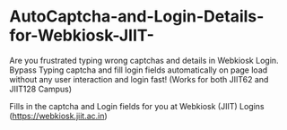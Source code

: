 # AutoCaptcha-and-Login-Details-for-Webkiosk-JIIT-
Are you frustrated typing wrong captchas and details in Webkiosk Login.
Bypass Typing captcha and fill login fields automatically on page load without any user interaction and login fast!
(Works for both JIIT62 and JIIT128 Campus)

Fills in the captcha and Login fields for you at Webkiosk (JIIT) Logins (https://webkiosk.jiit.ac.in)
